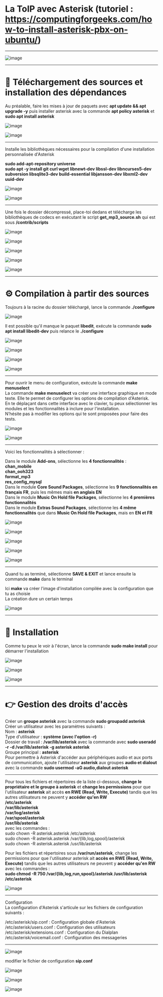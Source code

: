 # La ToIP avec Asterisk   (tutoriel : https://computingforgeeks.com/how-to-install-asterisk-pbx-on-ubuntu/)
___

![image](https://github.com/techerbeatrice/La-ToIP_avec_Asterisk/assets/138071140/77933219-1740-4d3a-8592-f8cf1ce1bfa0)

____

#  🔬 Téléchargement des sources et installation des dépendances       

Au préalable, faire les mises à jour de paquets avec **apt update && apt upgrade -y** puis installer asterisk avec la commande **apt policy asterisk** et **sudo apt install asterisk**  

![image](https://github.com/techerbeatrice/La-ToIP_avec_Asterisk/assets/138071140/b51166d6-10c1-4beb-be65-79862c1c6a91)

![image](https://github.com/techerbeatrice/La-ToIP_avec_Asterisk/assets/138071140/d1134d21-8816-4429-8edf-9f6105730f59)

___

Installe les bibliothèques nécessaires pour la compilation d'une installation personnalisée d'Asterisk   

**sudo add-apt-repository universe**  
**sudo apt -y install git curl wget libnewt-dev libssl-dev libncurses5-dev subversion libsqlite3-dev build-essential libjansson-dev libxml2-dev  uuid-dev**   

![image](https://github.com/techerbeatrice/La-ToIP_avec_Asterisk/assets/138071140/035cfd1b-ec57-4b2e-ae69-1fc3cb5ad8ea)

![image](https://github.com/techerbeatrice/La-ToIP_avec_Asterisk/assets/138071140/f1ad8840-e65b-44ce-b694-962204242b2b)

____     

Une fois le dossier décompressé, place-toi dedans et télécharge les bibliothèques de codecs en exécutant le script **get_mp3_source.sh** qui est sous **/contrib/scripts**      

![image](https://github.com/techerbeatrice/La-ToIP_avec_Asterisk/assets/138071140/a70a0c8c-e291-4d28-9b04-b886cf0bb59b)

![image](https://github.com/techerbeatrice/La-ToIP_avec_Asterisk/assets/138071140/a8eb198f-8ed8-4018-b4b3-cff5ba43b0e4)

![image](https://github.com/techerbeatrice/La-ToIP_avec_Asterisk/assets/138071140/2c16ecef-edce-43f7-ac23-4bb9620096cb)

![image](https://github.com/techerbeatrice/La-ToIP_avec_Asterisk/assets/138071140/e5d40d99-fa88-467d-b9d0-95b032abbdfc)

![image](https://github.com/techerbeatrice/La-ToIP_avec_Asterisk/assets/138071140/779f7ece-7db3-485a-8556-cb08f97ea2d2)

___

#  ⚙️ Compilation à partir des sources   

Toujours à la racine du dossier téléchargé, lance la commande **./configure**   

![image](https://github.com/techerbeatrice/La-ToIP_avec_Asterisk/assets/138071140/37cb62bc-5064-475d-af97-226e0cf1c935)

Il est possible qu'il manque le paquet **libedit**, exécute la commande **sudo apt install libedit-dev** puis relance le **./configure**     

![image](https://github.com/techerbeatrice/La-ToIP_avec_Asterisk/assets/138071140/28e0f195-cfb2-4dc7-a2bf-6b81bd97fce9) 

![image](https://github.com/techerbeatrice/La-ToIP_avec_Asterisk/assets/138071140/81f1157e-889d-4e1a-aa07-39889f1c950c)

![image](https://github.com/techerbeatrice/La-ToIP_avec_Asterisk/assets/138071140/3560a6d1-e433-4059-b9ef-9a3e24c3fe2a)

![image](https://github.com/techerbeatrice/La-ToIP_avec_Asterisk/assets/138071140/02f6eaa5-d010-4f11-bcef-f11eff415729)

____    

Pour ouvrir le menu de configuration, exécute la commande **make menuselect**      
La commande **make menuselect** va créer une interface graphique en mode texte. Elle te permet de configurer les options de compilation d'Asterisk.   
En te déplaçant dans cette interface avec le clavier, tu peux sélectionner les modules et les fonctionnalités à inclure pour l'installation.   
N’hésite pas à modifier les options qui te sont proposées pour faire des tests.  

![image](https://github.com/techerbeatrice/La-ToIP_avec_Asterisk/assets/138071140/10a11c57-aa97-4cc9-b6ab-81e0e13ac901)

![image](https://github.com/techerbeatrice/La-ToIP_avec_Asterisk/assets/138071140/d3d7097f-72b3-400d-9bc8-e8811b47421a)

____

Voici les fonctionnalités à sélectionner :    

Dans le module **Add-ons**, sélectionne les **4 fonctionnalités** :   
**chan_mobile**       
**chan_ooh323**      
**format_mp3**      
**res_config_mysql**      
Dans le module **Core Sound Packages**, sélectionne les **9 fonctionnalités en français FR**, puis les mêmes mais **en anglais EN**       
Dans le module **Music On Hold file Packages**, sélectionne les **4 premières fonctionnalités**     
Dans le module **Extras Sound Packages**, sélectionne les **4 même fonctionnalités** que dans **Music On Hold file Packages**, mais en **EN et FR**    

![image](https://github.com/techerbeatrice/La-ToIP_avec_Asterisk/assets/138071140/7abc238a-bc4d-4d6c-86ea-f2a56c558df4)

![image](https://github.com/techerbeatrice/La-ToIP_avec_Asterisk/assets/138071140/f54e3706-237d-4fe5-a2c6-653d55f81497)

![image](https://github.com/techerbeatrice/La-ToIP_avec_Asterisk/assets/138071140/3054d598-c1a6-4e94-b0b2-5b0cb963cc44)

![image](https://github.com/techerbeatrice/La-ToIP_avec_Asterisk/assets/138071140/99e4c6a5-f48f-4b44-90c2-20094bba3ed7)

![image](https://github.com/techerbeatrice/La-ToIP_avec_Asterisk/assets/138071140/ea15e392-7bd4-4121-aeb4-fe2d5e8c4c1e)

_____

Quand tu as terminé, sélectionne **SAVE & EXIT** et lance ensuite la commande **make** dans le terminal      

Ici **make** va créer l'image d'installation compilée avec la configuration que tu as choisie   
La création dure un certain temps    

![image](https://github.com/techerbeatrice/La-ToIP_avec_Asterisk/assets/138071140/4a92c8e8-465f-4a4d-8295-8799f0f1c0d4)

______

# 🔬 Installation   

Comme tu peux le voir à l'écran, lance la commande **sudo make install** pour démarrer l'installation 

![image](https://github.com/techerbeatrice/La-ToIP_avec_Asterisk/assets/138071140/7dd9b03f-b977-4127-8ab1-09f198cfec44)

![image](https://github.com/techerbeatrice/La-ToIP_avec_Asterisk/assets/138071140/9e35aac2-a882-4c2b-b64a-7b4c7e469079)


![image](https://github.com/techerbeatrice/La-ToIP_avec_Asterisk/assets/138071140/61d4bca6-765e-420c-a0f0-057a3ec0247d)

____

# 👉 Gestion des droits d'accès   

Créer un **groupe asterisk** avec la commande **sudo groupadd asterisk**         
Créer un utilisateur avec les paramètres suivants :   
Nom : **asterisk**    
Type d'utilisateur : **système (avec l'option -r)**     
Dossier de travail : **/var/lib/asterisk**  avec la commande avec **sudo useradd -r -d /var/lib/asterisk -g asterisk asterisk**     
Groupe principal : **asterisk**   
Pour permettre à Asterisk d'accéder aux périphériques audio et aux ports de communication, ajoute l'utilisateur **asterisk**  aux groupes **audio et dialout** avec la commande **sudo usermod -aG audio,dialout asterisk**  

___

Pour tous les fichiers et répertoires de la liste ci-dessous, **change le propriétaire et le groupe à asterisk** et **change les permissions** pour que l'utilisateur **asterisk** ait accès **en RWE (Read, Write, Execute)** tandis que les autres utilisateurs ne  peuvent y **accéder qu'en RW**     
**/etc/asterisk**    
**/var/lib/asterisk**   
**/var/log/asterisk**   
**/var/spool/asterisk**   
**/usr/lib/asterisk**  
avec les commandes :   
sudo chown -R asterisk.asterisk /etc/asterisk   
sudo chown -R asterisk.asterisk /var/{lib,log,spool}/asterisk   
sudo chown -R asterisk.asterisk /usr/lib/asterisk   

Pour les fichiers et répertoires sous **/var/run/asterisk**, change les permissions pour que l'utilisateur asterisk ait **accès en RWE (Read, Write, Execute)** tandis que les autres utilisateurs ne peuvent y **accéder qu'en RW**  avec les commandes :     
**sudo chmod -R 750 /var/{lib,log,run,spool}/asterisk /usr/lib/asterisk /etc/asterisk**   

![image](https://github.com/techerbeatrice/La-ToIP_avec_Asterisk/assets/138071140/609488d1-075f-4e67-9ba6-340a3d9803dd)

___

Configuration   
La configuration d'Asterisk s'articule sur les fichiers de configuration suivants :   

/etc/asterisk/sip.conf : Configuration globale d'Asterisk  
/etc/asterisk/users.conf : Configuration des utilisateurs   
/etc/asterisk/extensions.conf : Configuration du Dialplan   
/etc/asterisk/voicemail.conf : Configuration des messageries   

_____

![image](https://github.com/techerbeatrice/La-ToIP_avec_Asterisk/assets/138071140/cf9d964a-b455-4833-b601-0df8ac21021d)

modifier le fichier de configuration **sip.conf**  

![image](https://github.com/techerbeatrice/La-ToIP_avec_Asterisk/assets/138071140/7ee4bc00-b317-424a-9537-ee89ace1f4c9)

![image](https://github.com/techerbeatrice/La-ToIP_avec_Asterisk/assets/138071140/b1c16e6d-e375-4db3-b55f-05fe280f368c)

![image](https://github.com/techerbeatrice/La-ToIP_avec_Asterisk/assets/138071140/ff39482a-390d-4721-b895-27f63a487622)

